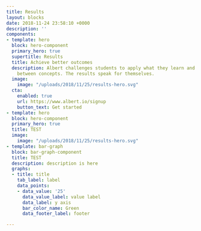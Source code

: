 ```yaml
---
title: Results
layout: blocks
date: 2018-11-24 23:58:10 +0000
description: ''
components:
- template: hero
  block: hero-component
  primary_hero: true
  supertitle: Results
  title: Achieve better outcomes
  description: Albert challenges students to apply what they learn and make connections
    between concepts. The results speak for themselves.
  image:
    image: "/uploads/2018/11/25/results-hero.svg"
  cta:
    enabled: true
    url: https://www.albert.io/signup
    button_text: Get started
- template: hero
  block: hero-component
  primary_hero: true
  title: TEST
  image:
    image: "/uploads/2018/11/25/results-hero.svg"
- template: bar-graph
  block: bar-graph-component
  title: TEST
  description: description is here
  graphs:
  - title: title
    tab_label: label
    data_points:
    - data_value: '25'
      data_value_label: value label
      data_label: y axis
      bar_color_name: Green
      data_footer_label: footer

---
```

